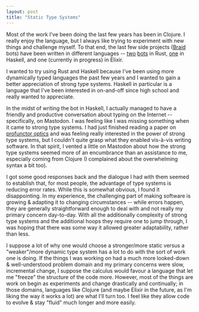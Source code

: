 ```yaml
---
layout: post
title: "Static Type Systems"
---
```


Most of the work I've been doing the last few years has been in Clojure.
I really enjoy the language, but I always like trying to experiment with new things and challenge myself.
To that end, the last few side projects ([Braid][braid] bots) have been written in different languages -- [two][giphybot] [bots][octocat] in Rust, [one][greeterbot] in Haskell, and one (currently in progress) in Elixir.

 I wanted to try using Rust and Haskell because I've been using more dynamically typed languages the past few years and I wanted to gain a better appreciation of strong type systems.
 Haskell in particular is a language that I've been interested in on-and-off since high school and really wanted to appreciate.

In the midst of writing the bot in Haskell, I actually managed to have a friendly and productive conversation about typing on the Internet -- specifically, on Mastodon.
I was feeling like I was missing something when it came to strong type systems.
I had just finished reading a paper on [profunctor optics][profunctor] and was feeling really interested in the power of strong type systems, but I couldn't quite grasp what they enabled vis-à-vis writing software.
In that spirit, I vented a little on Mastodon about how the strong type systems seemed more of an encumbrance than an assistance to me, especially coming from Clojure (I complained about the overwhelming syntax a bit too).

I got some good responses back and the dialogue I had with them seemed to establish that, for most people, the advantage of type systems is reducing error rates.
While this is somewhat obvious, I found it disappointing.
In my experience, the challenging part of making software is growing & adapting it to changing circumstances -- while errors happen, they are generally straightforward enough to deal with and not really my primary concern day-to-day.
With all the additionally complexity of strong type systems and the additional hoops they require one to jump through, I was hoping that there was some way it allowed greater adaptability, rather than less.

I suppose a lot of why one would choose a stronger/more static versus a "weaker"/more dynamic type system has a lot to do with the sort of work one is doing.
If the things I was working on had a much more looked-down & well-understood problem domain and my primary concerns were slow, incremental change, I suppose the calculus would favour a language that let me "freeze" the structure of the code more.
However, most of the things are work on begin as experiments and change drastically and continually; in those domains, languages like Clojure (and maybe Elixir in the future, as I'm liking the way it works a lot) are what I'll turn too.
I feel like they allow code to evolve & stay "fluid" much longer and more easily.

  [braid]: https://braidchat.com
  [giphybot]: https://github.com/braidchat/giphybot
  [octocat]: https://github.com/braidchat/octocat
  [greeterbot]: https://github.com/braidchat/greeterbot
  [profunctor]: https://arxiv.org/pdf/1703.10857v1.pdf
  [asked]: https://mastodon.social/web/statuses/5394625
